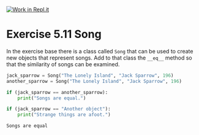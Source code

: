 [![Work in Repl.it](https://classroom.github.com/assets/work-in-replit-14baed9a392b3a25080506f3b7b6d57f295ec2978f6f33ec97e36a161684cbe9.svg)](https://classroom.github.com/online_ide?assignment_repo_id=4490528&assignment_repo_type=AssignmentRepo)
# Exercise 5.11 Song

In the exercise base there is a class called `Song` that can be used to create new objects that represent songs. Add to that class the `__eq__` method so that the similarity of songs can be examined.

```python
jack_sparrow = Song("The Lonely Island", "Jack Sparrow", 196)
another_sparrow = Song("The Lonely Island", "Jack Sparrow", 196)

if (jack_sparrow == another_sparrow):
    print("Songs are equal.")

if (jack_sparrow == "Another object"):
    print("Strange things are afoot.")
```

```plaintext
Songs are equal
```
